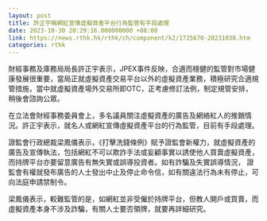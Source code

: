 ```yaml
---
layout: post
title: 許正宇稱網紅宣傳虛擬資產平台行為監管有手段處理
date: 2023-10-30 20:29:16.000000000 +08:00
link: https://news.rthk.hk/rthk/ch/component/k2/1725670-20231030.htm
categories: rthk
---
```


財經事務及庫務局局長許正宇表示，JPEX事件反映，合適而穩健的監管對市場健康發展很重要，當局正就虛擬資產交易平台以外的虛擬資產業務，積極研究合適規管措施，當中就虛擬資產場外交易所即OTC，正考慮修訂法例，制定規管安排，稍後會諮詢公眾。

在立法會財經事務委員會上，多名議員關注虛擬資產的廣告及網絡紅人的推銷情況。許正宇表示，就名人或網紅宣傳虛擬資產平台的行為監管，目前有手段處理。

證監會行政總裁梁鳳儀表示，《打擊洗錢條例》賦予證監會新權力，就虛擬資產的廣告及宣傳執法，包括網紅不可以欺詐手法或妄顧事實以誘使他人買賣虛擬資產，而持牌平台亦要留意廣告有無失實或誤導投資者。如有詐騙及失實誤導情況， 證監會有權就發布廣告的人士發出中止及停止命令信，如有關違法行為未有停止，可向法庭申請禁制令。 

梁鳳儀表示，較難監管的是，如網紅並非受僱於持牌平台，但教人開戶或買賣，而虛擬資產本身不涉及詐騙，有關人士要否領牌，就要再詳細研究。
